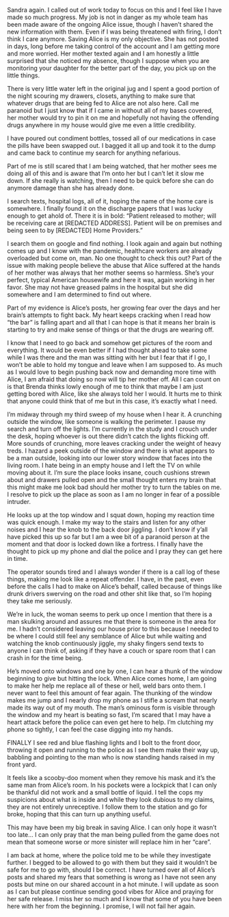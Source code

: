 Sandra again. I called out of work today to focus on this and I feel like I have made so much progress. My job is not in danger as my whole team has been made aware of the ongoing Alice issue, though I haven’t shared the new information with them. Even if I was being threatened with firing, I don’t think I care anymore. Saving Alice is my only objective. She has not posted in days, long before me taking control of the account and I am getting more and more worried. Her mother texted again and I am honestly a little surprised that she noticed my absence, though I suppose when you are monitoring your daughter for the better part of the day, you pick up on the little things.

There is very little water left in the original jug and I spent a good portion of the night scouring my drawers, closets, anything to make sure that whatever drugs that are being fed to Alice are not also here. Call me paranoid but I just know that if I came in without all of my bases covered, her mother would try to pin it on me and hopefully not having the offending drugs anywhere in my house would give me even a little credibility. 

I have poured out condiment bottles, tossed all of our medications in case the pills have been swapped out. I bagged it all up and took it to the dump and came back to continue my search for anything nefarious.

Part of me is still scared that I am being watched, that her mother sees me doing all of this and is aware that I’m onto her but I can’t let it slow me down. If she really is watching, then I need to be quick before she can do anymore damage than she has already done.

I search texts, hospital logs, all of it, hoping the name of the home care is somewhere. I finally found it on the discharge papers that I was lucky enough to get ahold of. There it is in bold: “Patient released to mother; will be receiving care at [REDACTED ADDRESS]. Patient will be on premises and being seen to by [REDACTED] Home Providers.”

I search them on google and find nothing. I look again and again but nothing comes up and I know with the pandemic, healthcare workers are already overloaded but come on, man. No one thought to check this out? Part of the issue with making people believe the abuse that Alice suffered at the hands of her mother was always that her mother seems so harmless. She’s your perfect, typical American housewife and here it was, again working in her favor. She may not have greased palms in the hospital but she did somewhere and I am determined to find out where.

Part of my evidence is Alice’s posts, her growing fear over the days and her brain’s attempts to fight back. My heart keeps cracking when I read how “the bar” is falling apart and all that I can hope is that it means her brain is starting to try and make sense of things or that the drugs are wearing off.

I know that I need to go back and somehow get pictures of the room and everything. It would be even better if I had thought ahead to take some while I was there and the man was sitting with her but I fear that if I go, I won’t be able to hold my tongue and leave when I am supposed to. As much as I would love to begin pushing back now and demanding more time with Alice, I am afraid that doing so now will tip her mother off. All I can count on is that Brenda thinks lowly enough of me to think that maybe I am just getting bored with Alice, like she always told her I would. It hurts me to think that anyone could think that of me but in this case, it’s exactly what I need. 

I’m midway through my third sweep of my house when I hear it. A crunching outside the window, like someone is walking the perimeter. I pause my search and turn off the lights. I’m currently in the study and I crouch under the desk, hoping whoever is out there didn’t catch the lights flicking off. More sounds of crunching, more leaves cracking under the weight of heavy treds. I hazard a peek outside of the window and there is what appears to be a man outside, looking into our lower story window that faces into the living room. I hate being in an empty house and I left the TV on while moving about it. I’m sure the place looks insane, couch cushions strewn about and drawers pulled open and the small thought enters my brain that this might make me look bad should her mother try to turn the tables on me. I resolve to pick up the place as soon as I am no longer in fear of a possible intruder. 

He looks up at the top window and I squat down, hoping my reaction time was quick enough. I make my way to the stairs and listen for any other noises and I hear the knob to the back door jiggling. I don’t know if y’all have picked this up so far but I am a wee bit of a paranoid person at the moment and that door is locked down like a fortress. I finally have the thought to pick up my phone and dial the police and I pray they can get here in time. 

The operator sounds tired and I always wonder if there is a call log of these things, making me look like a repeat offender. I have, in the past, even before the calls I had to make on Alice’s behalf, called because of things like drunk drivers swerving on the road and other shit like that, so I’m hoping they take me seriously.

We’re in luck, the woman seems to perk up once I mention that there is a man skulking around and assures me that there is someone in the area for me. I hadn’t considered leaving our house prior to this because I needed to be where I could still feel any semblance of Alice but while waiting and watching the knob continuously jiggle, my shaky fingers send texts to anyone I can think of, asking if they have a couch or spare room that I can crash in for the time being. 

He’s moved onto windows and one by one, I can hear a thunk of the window beginning to give but hitting the lock. When Alice comes home, I am going to make her help me replace all of these or hell, weld bars onto them. I never want to feel this amount of fear again. The thunking of the window makes me jump and I nearly drop my phone as I stifle a scream that nearly made its way out of my mouth. The man’s ominous form is visible through the window and my heart is beating so fast, I’m scared that I may have a heart attack before the police can even get here to help. I’m clutching my phone so tightly, I can feel the case digging into my hands.

FINALLY I see red and blue flashing lights and I bolt to the front door, throwing it open and running to the police as I see them make their way up, babbling and pointing to the man who is now standing hands raised in my front yard. 

It feels like a scooby-doo moment when they remove his mask and it’s the same man from Alice’s room. In his pockets were a lockpick that I can only be thankful did not work and a small bottle of liquid. I tell the cops my suspicions about what is inside and while they look dubious to my claims, they are not entirely unreceptive. I follow them to the station and go for broke, hoping that this can turn up anything useful. 

This may have been my big break in saving Alice. I can only hope it wasn’t too late… I can only pray that the man being pulled from the game does not mean that someone worse or more sinister will replace him in her “care”. 

I am back at home, where the police told me to be while they investigate further. I begged to be allowed to go with them but they said it wouldn’t be safe for me to go with, should I be correct. I have turned over all of Alice’s posts and shared my fears that something is wrong as I have not seen any posts but mine on our shared account in a hot minute. I will update as soon as I can but please continue sending good vibes for Alice and praying for her safe release. I miss her so much and I know that some of you have been here with her from the beginning. I promise, I will not fail her again.